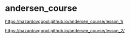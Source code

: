 # andersen_course

https://nazardovgopol.github.io/andersen_course/lesson_1/

https://nazardovgopol.github.io/andersen_course/lesson_2/

